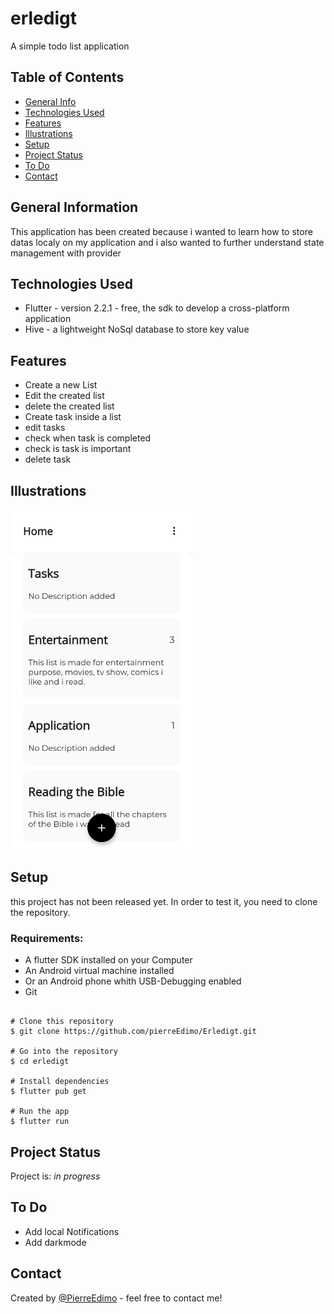 # erledigt

A simple todo list application

## Table of Contents
* [General Info](#general-information)
* [Technologies Used](#technologies-used)
* [Features](#features)
* [Illustrations](#illustrations)
* [Setup](#setup)
* [Project Status](#project-status)
* [To Do](#to-do)
* [Contact](#contact)


## General Information
This application has been created because i wanted to learn how to store datas localy on my application 
and i also wanted to further understand state management with provider

## Technologies Used
- Flutter - version 2.2.1 - free, the sdk to develop a cross-platform application
- Hive - a lightweight NoSql database to store key value



## Features
- Create a new List 
- Edit the created list
- delete the created list
- Create task inside a list
- edit tasks
- check  when task is completed
- check is task is important
- delete task
## Illustrations
![](https://github.com/pierreEdimo/Erledigt/blob/main/image/erledigt0.PNG)


## Setup
this project has not been released yet. In order to test it, 
you need to clone the repository.
   ### Requirements:
   - A flutter SDK installed on your Computer
   - An Android virtual machine installed
   - Or an Android phone whith USB-Debugging enabled
   - Git

```

# Clone this repository
$ git clone https://github.com/pierreEdimo/Erledigt.git

# Go into the repository
$ cd erledigt

# Install dependencies
$ flutter pub get

# Run the app
$ flutter run

```

## Project Status
Project is: _in progress_

## To Do

- Add local Notifications 
- Add darkmode


## Contact
Created by [@PierreEdimo](https://www.patricedimo.com/) - feel free to contact me!
